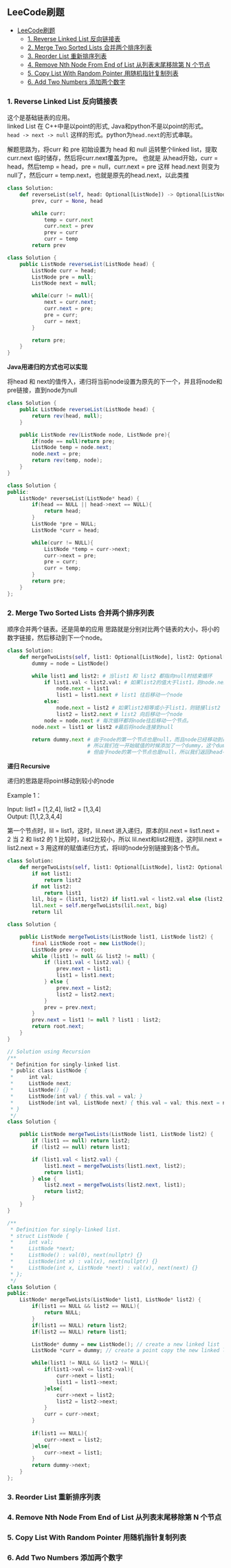 ## LeeCode刷题

- [LeeCode刷题](#leecode刷题)
  - [ 1. Reverse Linked List 反向链接表](#-1-reverse-linked-list-反向链接表)
  - [ 2. Merge Two Sorted Lists  合并两个排序列表](#-2-merge-two-sorted-lists--合并两个排序列表)
  - [ 3. Reorder List  重新排序列表](#-3-reorder-list--重新排序列表)
  - [ 4. Remove Nth Node From End of List  从列表末尾移除第 N 个节点](#-4-remove-nth-node-from-end-of-list--从列表末尾移除第-n-个节点)
  - [ 5. Copy List With Random Pointer  用随机指针复制列表](#-5-copy-list-with-random-pointer--用随机指针复制列表)
  - [ 6. Add Two Numbers  添加两个数字](#-6-add-two-numbers--添加两个数字)


### <a id= "table1"> 1. Reverse Linked List 反向链接表</a>

这个是基础链表的应用。  
linked List 在 C++中是以point的形式, Java和python不是以point的形式。  
`head -> next -> null` 这样的形式。python为`head.next`的形式串联。  

解题思路为，将curr 和 pre 初始设置为 head 和 null
运转整个linked list，提取curr.next 临时储存，然后将curr.next覆盖为pre。
也就是 从head开始，curr = head，然后temp = head，pre = null，curr.next = pre
这样 head.next 则变为null了，然后curr = temp.next，也就是原先的head.next，以此类推

```Python
class Solution:
    def reverseList(self, head: Optional[ListNode]) -> Optional[ListNode]:
        prev, curr = None, head

        while curr:
            temp = curr.next
            curr.next = prev
            prev = curr
            curr = temp
        return prev
```

```JAVA
class Solution {
    public ListNode reverseList(ListNode head) {
        ListNode curr = head;
        ListNode pre = null;
        ListNode next = null;

        while(curr != null){
            next = curr.next;
            curr.next = pre;
            pre = curr;
            curr = next;    
        }

        return pre;
    }
}
```
**Java用递归的方式也可以实现**  

将head 和 next的值传入，递归将当前node设置为原先的下一个，并且将node和pre链接，直到node为null

```JAVA
class Solution {
    public ListNode reverseList(ListNode head) {
        return rev(head, null);
    }

    public ListNode rev(ListNode node, ListNode pre){
        if(node == null)return pre;
        ListNode temp = node.next;
        node.next = pre;
        return rev(temp, node);
    }
}
```

```C++
class Solution {
public:
    ListNode* reverseList(ListNode* head) {
        if(head == NULL || head->next == NULL){
            return head;
        }
        ListNode *pre = NULL;
        ListNode *curr = head;

        while(curr != NULL){
            ListNode *temp = curr->next;
            curr->next = pre;
            pre = curr;
            curr = temp;
        }
        return pre;
    }
};
```


### <a id= "table2"> 2. Merge Two Sorted Lists  合并两个排序列表</a>

顺序合并两个链表。还是简单的应用
思路就是分别对比两个链表的大小，将小的数字链接，然后移动到下一个node。

```python
class Solution:
    def mergeTwoLists(self, list1: Optional[ListNode], list2: Optional[ListNode]) -> Optional[ListNode]:
        dummy = node = ListNode()

        while list1 and list2: # 当list1 和 list2 都指向null时结束循环
            if list1.val < list2.val: # 如果list2的值大于list1，则node.next链接到list1
                node.next = list1 
                list1 = list1.next # list1 往后移动一个node
            else:
                node.next = list2 # 如果list2相等或小于list1，则链接list2
                list2 = list2.next # list2 向后移动一个node
            node = node.next # 每次循环都将node往后移动一个节点。
        node.next = list1 or list2 #最后将node连接到null

        return dummy.next # 由于node的第一个节点也是null，而且node已经移动到最后一个节点
                          # 所以我们在一开始赋值的时候添加了一个dummy，这个dummy是从head开始
                          # 但由于node的第一个节点也是null，所以我们返回head->next
```
**递归 Recursive**

递归的思路是将point移动到较小的node

Example 1： 

Input: list1 = [1,2,4], list2 = [1,3,4]  
Output: [1,1,2,3,4,4]

第一个节点时，lil = list1，这时，lil.next 进入递归，原本的lil.next = list1.next = 2
当 2 和 list2 的 1 比较时，list2比较小，所以 lil.next和list2相连，这时lil.next = list2.next = 3
用这样的赋值递归方式，将lil的node分别链接到各个节点。

```python
class Solution:
    def mergeTwoLists(self, list1: Optional[ListNode], list2: Optional[ListNode]) -> Optional[ListNode]:
        if not list1:
            return list2
        if not list2:
            return list1
        lil, big = (list1, list2) if list1.val < list2.val else (list2, list1)
        lil.next = self.mergeTwoLists(lil.next, big)
        return lil
```

```Java
class Solution {

    public ListNode mergeTwoLists(ListNode list1, ListNode list2) {
        final ListNode root = new ListNode();
        ListNode prev = root;
        while (list1 != null && list2 != null) {
            if (list1.val < list2.val) {
                prev.next = list1;
                list1 = list1.next;
            } else {
                prev.next = list2;
                list2 = list2.next;
            }
            prev = prev.next;
        }
        prev.next = list1 != null ? list1 : list2;
        return root.next;
    }
}

// Solution using Recursion
/**
 * Definition for singly-linked list.
 * public class ListNode {
 *     int val;
 *     ListNode next;
 *     ListNode() {}
 *     ListNode(int val) { this.val = val; }
 *     ListNode(int val, ListNode next) { this.val = val; this.next = next; }
 * }
 */
class Solution {

    public ListNode mergeTwoLists(ListNode list1, ListNode list2) {
        if (list1 == null) return list2;
        if (list2 == null) return list1;

        if (list1.val < list2.val) {
            list1.next = mergeTwoLists(list1.next, list2);
            return list1;
        } else {
            list2.next = mergeTwoLists(list2.next, list1);
            return list2;
        }
    }
}
```


```C++
/**
 * Definition for singly-linked list.
 * struct ListNode {
 *     int val;
 *     ListNode *next;
 *     ListNode() : val(0), next(nullptr) {}
 *     ListNode(int x) : val(x), next(nullptr) {}
 *     ListNode(int x, ListNode *next) : val(x), next(next) {}
 * };
 */
class Solution {
public:
    ListNode* mergeTwoLists(ListNode* list1, ListNode* list2) {
        if(list1 == NULL && list2 == NULL){
            return NULL;
        }
        if(list1 == NULL) return list2;
        if(list2 == NULL) return list1;

        ListNode* dummy = new ListNode(); // create a new linked list
        ListNode *curr = dummy; // create a point copy the new linked list

        while(list1 != NULL && list2 != NULL){
            if(list1->val <= list2->val){
                curr->next = list1;
                list1 = list1->next;
            }else{
                curr->next = list2;
                list2 = list2->next;
            }
            curr = curr->next;
        }
        
        if(list1 == NULL){
            curr->next = list2;
        }else{
            curr->next = list1;
        }
        return dummy->next;
    }
};
```



### <a id= "table3"> 3. Reorder List  重新排序列表</a>



### <a id= "table4"> 4. Remove Nth Node From End of List  从列表末尾移除第 N 个节点</a>



### <a id= "table5"> 5. Copy List With Random Pointer  用随机指针复制列表</a>



### <a id= "table6"> 6. Add Two Numbers  添加两个数字</a>